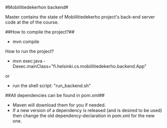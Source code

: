 #Mobiilitiedekerhon backend#

Master contains the state of Mobiilitiedekerho project's back-end server code at the of the course.

##How to compile the project?##

- mvn compile

How to run the project?

- mvn exec:java -Dexec.mainClass="fi.helsinki.cs.mobiilitiedekerho.backend.App"

or

- run the shell script: "run_backend.sh"

##All dependencies can be found in pom.xml##
- Maven will download them for you if needed.
- If a new version of a dependency is released (and is desired to be used) then change the old dependency-declaration in pom.xml for the new one.
